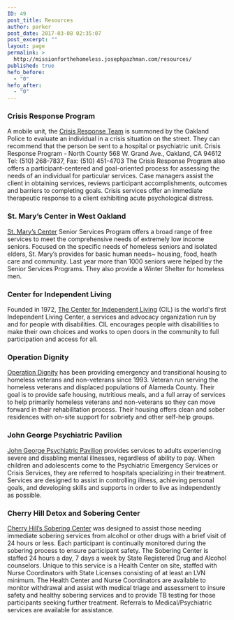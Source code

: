 ```yaml
---
ID: 49
post_title: Resources
author: parker
post_date: 2017-03-08 02:35:07
post_excerpt: ""
layout: page
permalink: >
  http://missionforthehomeless.josephpazhman.com/resources/
published: true
hefo_before:
  - "0"
hefo_after:
  - "0"
---
```

<h3>Crisis Response Program</h3>
A mobile unit, the <a href="http://www.acbhcs.org/Contact%20Us/contacts.htm">Crisis Response Team</a> is summoned by the Oakland Police to evaluate an individual in a crisis situation on the street. They can recommend that the person be sent to a hospital or psychiatric unit.
Crisis Response Program - North County
568 W. Grand Ave., Oakland, CA 94612
Tel: (510) 268-7837, Fax: (510) 451-4703
The Crisis Response Program also offers a participant-centered and goal-oriented process for assessing the needs of an individual for particular services. Case managers assist the client in obtaining services, reviews participant accomplishments, outcomes and barriers to completing goals. Crisis services offer an immediate therapeutic response to a client exhibiting acute psychological distress.
<h3>St. Mary’s Center in West Oakland</h3>
<a href="http://www.stmaryscenter.org/">St. Mary’s Center</a> Senior Services Program offers a broad range of free services to meet the comprehensive needs of extremely low income seniors. Focused on the specific needs of homeless seniors and isolated elders, St. Mary’s provides for basic human needs~ housing, food, heath care and community. Last year more than 1000 seniors were helped by the Senior Services Programs. They also provide a Winter Shelter for homeless men.
<h3>Center for Independent Living</h3>
Founded in 1972, <a href="http://www.thecil.org/">The Center for Independent Living</a> (CIL) is the world's first Independent Living Center, a services and advocacy organization run by and for people with disabilities. CIL encourages people with disabilities to make their own choices and works to open doors in the community to full participation and access for all.
<h3>Operation Dignity</h3>
<a href="http://operationdignity.org/">Operation Dignity</a> has been providing emergency and transitional housing to homeless veterans and non-veterans since 1993. Veteran run serving the homeless veterans and displaced populations of Alameda County. Their goal is to provide safe housing, nutritious meals, and a full array of services to help primarily homeless veterans and non-veterans so they can move forward in their rehabilitation process. Their housing offers clean and sober residences with on-site support for sobriety and other self-help groups.
<h3>John George Psychiatric Pavilion</h3>
<a href="http://www.acmedctr.org/johngeorge.cfm">John George Psychiatric Pavilion</a> provides services to adults experiencing severe and disabling mental illnesses, regardless of ability to pay. When children and adolescents come to the Psychiatric Emergency Services or Crisis Services, they are referred to hospitals specializing in their treatment. Services are designed to assist in controlling illness, achieving personal goals, and developing skills and supports in order to live as independently as possible.
<h3>Cherry Hill Detox and Sobering Center</h3>
<a href="http://horizonservices.org/cherry-hill-detoxification-program-services/">Cherry Hill’s Sobering Center</a> was designed to assist those needing immediate sobering services from alcohol or other drugs with a brief visit of 24 hours or less. Each participant is continually monitored during the sobering process to ensure participant safety. The Sobering Center is staffed 24 hours a day, 7 days a week by State Registered Drug and Alcohol counselors. Unique to this service is a Health Center on site, staffed with Nurse Coordinators with State Licenses consisting of at least an LVN minimum. The Health Center and Nurse Coordinators are available to monitor withdrawal and assist with medical triage and assessment to insure safety and healthy sobering services and to provide TB testing for those participants seeking further treatment. Referrals to Medical/Psychiatric services are available for assistance.